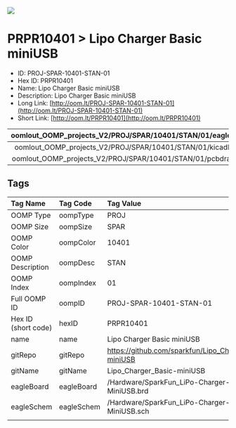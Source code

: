 


  
![][im]
# PRPR10401 > Lipo Charger Basic miniUSB

- ID: PROJ-SPAR-10401-STAN-01
- Hex ID: PRPR10401
- Name: Lipo Charger Basic miniUSB
- Description: Lipo Charger Basic miniUSB
- Long Link: [http://oom.lt/PROJ-SPAR-10401-STAN-01](http://oom.lt/PROJ-SPAR-10401-STAN-01)
- Short Link: [http://oom.lt/PRPR10401](http://oom.lt/PRPR10401)
  

|oomlout_OOMP_projects_V2/PROJ/SPAR/10401/STAN/01/eagleImage.png|oomlout_OOMP_projects_V2/PROJ/SPAR/10401/STAN/01/eagleSchemImage.png|oomlout_OOMP_projects_V2/PROJ/SPAR/10401/STAN/01/kicadPcb3dFront.png|oomlout_OOMP_projects_V2/PROJ/SPAR/10401/STAN/01/kicadPcb3dBack.png|
| :---: | :---: | :---: | :---: |
|oomlout_OOMP_projects_V2/PROJ/SPAR/10401/STAN/01/kicadPcb3d.png|oomlout_OOMP_projects_V2/PROJ/SPAR/10401/STAN/01/bomBack.png|oomlout_OOMP_projects_V2/PROJ/SPAR/10401/STAN/01/bomFront.png|oomlout_OOMP_projects_V2/PROJ/SPAR/10401/STAN/01/pcbdraw.svg|
|oomlout_OOMP_projects_V2/PROJ/SPAR/10401/STAN/01/pcbdrawBack.svg||||

## Tags
  

|Tag Name|Tag Code|Tag Value|
| :--- | :--- | :--- |
|OOMP Type|oompType|PROJ|
|OOMP Size|oompSize|SPAR|
|OOMP Color|oompColor|10401|
|OOMP Description|oompDesc|STAN|
|OOMP Index|oompIndex|01|
|Full OOMP ID|oompID|PROJ-SPAR-10401-STAN-01|
|Hex ID (short code)|hexID|PRPR10401|
|name|name|Lipo Charger Basic miniUSB|
|gitRepo|gitRepo|https://github.com/sparkfun/Lipo_Charger_Basic-miniUSB|
|gitName|gitName|Lipo_Charger_Basic-miniUSB|
|eagleBoard|eagleBoard|/Hardware/SparkFun_LiPo-Charger-Basic-MiniUSB.brd|
|eagleSchem|eagleSchem|/Hardware/SparkFun_LiPo-Charger-Basic-MiniUSB.sch|
||||



[im]: PROJ/SPAR/10401/STAN/01/kicadPcb3d_450.png
